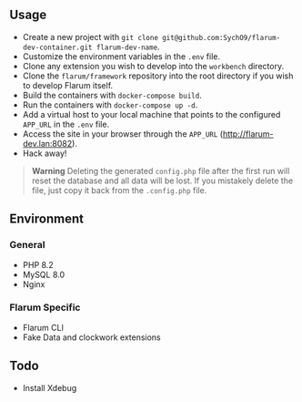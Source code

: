 ## Usage

* Create a new project with `git clone git@github.com:SychO9/flarum-dev-container.git flarum-dev-name`.
* Customize the environment variables in the `.env` file.
* Clone any extension you wish to develop into the `workbench` directory.
* Clone the `flarum/framework` repository into the root directory if you wish to develop Flarum itself.
* Build the containers with `docker-compose build`.
* Run the containers with `docker-compose up -d`.
* Add a virtual host to your local machine that points to the configured `APP_URL` in the `.env` file.
* Access the site in your browser through the `APP_URL` (http://flarum-dev.lan:8082).
* Hack away!

> **Warning**
> Deleting the generated `config.php` file after the first run will reset the database and all data will be lost. If you mistakely delete the file, just copy it back from the `.config.php` file.

## Environment

### General
* PHP 8.2
* MySQL 8.0
* Nginx

### Flarum Specific
* Flarum CLI
* Fake Data and clockwork extensions

## Todo
* Install Xdebug

